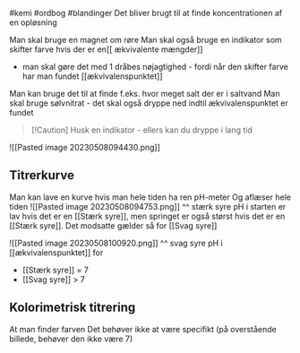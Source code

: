 #kemi #ordbog #blandinger 
Det bliver brugt til at finde koncentrationen af en opløsning

Man skal bruge en magnet om røre
Man skal også bruge en indikator som skifter farve hvis der er en[[ ækvivalente mængder]]
- man skal gøre det med 1 dråbes nøjagtighed - fordi når den skifter farve har man fundet [[ækvivalenspunktet]]

Man kan bruge det til at finde f.eks. hvor meget salt der er i saltvand
Man skal bruge sølvnitrat - det skal også dryppe ned
	indtil ækvivalenspunktet er fundet

>[!Caution] Husk en indikator - ellers kan du dryppe i lang tid

![[Pasted image 20230508094430.png]]
## Titrerkurve
Man kan lave en kurve hvis man hele tiden ha ren pH-meter 
Og aflæser hele tiden
![[Pasted image 20230508094753.png]]
^^ stærk syre
pH i starten er lav hvis det er en [[Stærk syre]], men springet er også størst hvis det er en [[Stærk syre]]. Det modsatte gælder så for [[Svag syre]]

![[Pasted image 20230508100920.png]]
^^ svag syre
pH i [[ækvivalenspunktet]]  for 
* [[Stærk syre]] = 7
* [[Svag syre]] > 7 
## Kolorimetrisk titrering
At man finder farven
Det behøver ikke at være specifikt (på overstående billede, behøver den ikke være 7)
